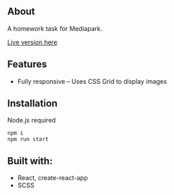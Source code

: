 ## About
A homework task for Mediapark.

[Live version here](https://image-retrieve.netlify.com/)

## Features
- Fully responsive
– Uses CSS Grid to display images

## Installation
Node.js required
```
npm i 
npm run start
```


## Built with:
- React, create-react-app
- SCSS
